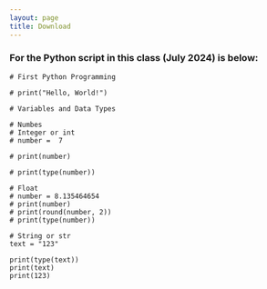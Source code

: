```yaml
---
layout: page
title: Download
---
```



<!-- * For Python script in class [Download](https://nontapatnon.github.io/python-course-master/Teaching/python.py) -->

<!-- * For Python script in class [This](https://nontapatnon.github.io/python-course-master/Teaching/python.py 'Link title')

* For Python script in class [This](https://nontapatnon.github.io/python-course-master/Teaching/python.txt 'Link title') -->


### For the Python script in this class (July 2024) is below:

```
# First Python Programming

# print("Hello, World!")

# Variables and Data Types

# Numbes
# Integer or int
# number =  7

# print(number)

# print(type(number))

# Float
# number = 8.135464654
# print(number)
# print(round(number, 2))
# print(type(number))

# String or str
text = "123"

print(type(text))
print(text)
print(123)

```